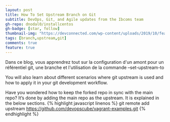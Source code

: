 ```yaml
---
layout: post
title: How To Set Upstream Branch on Git
subtitle: DevOps, Git, and Agile updates from the Ibcoms team
gh-repo: dnodal0/installcentos
gh-badge: [star, follow]
thumbnail-img: "https://devconnected.com/wp-content/uploads/2019/10/featured-15.png"
tags: [branch,upstream,git]
comments: true
feature: true
---
```

Dans ce blog, vous apprendrez tout sur la configuration d'un amont pour un référentiel git, une branche et l'utilisation de la commande –set-upstream-to

You will also learn about different scenarios where git upstream is used and how to apply it in your git development workflow.

Have you wondered how to keep the forked repo in sync with the main repo? It’s done by adding the main repo as the upstream. It is explained in the below sections.
{% highlight javascript linenos %}
git remote add upstream https://github.com/devopscube/vagrant-examples.git
{% endhighlight %}
